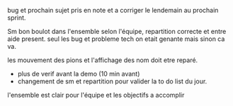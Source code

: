 bug et prochain sujet pris en note et a corriger le lendemain au prochain sprint.

Sm bon boulot dans l'ensemble selon l'équipe, repartition correcte et entre aide present.
seul les bug et probleme tech on etait genante mais sinon ca va.

les mouvement des pions et l'affichage des nom doit etre reparé.

- plus de verif avant la demo (10 min avant)
- changement de sm et repartition pour valider la to do list du jour.

l'ensemble est clair pour l'équipe et les objectifs a accomplir
